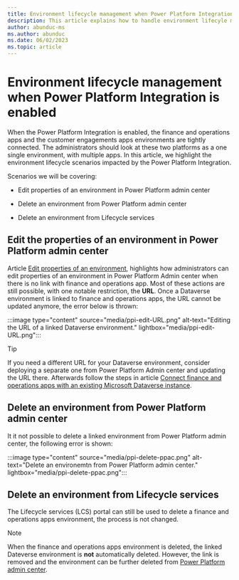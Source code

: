 ```yaml
---
title: Environment lifecycle management when Power Platform Integration is enabled
description: This article explains how to handle environment lifecyle management when finance and operations apps are integrated with Power Platform
author: abunduc-ms
ms.author: abunduc
ms.date: 06/02/2023
ms.topic: article
---
```


# Environment lifecycle management when Power Platform Integration is enabled

When the Power Platform Integration is enabled, the finance and operations apps  and the customer engagements apps environments are tightly connected. The administrators should look at these two platforms as a one single environment, with multiple apps. In this article, we highlight the environment lifecycle scenarios impacted by the Power Platform Integration.

Scenarios we will be covering:

- Edit properties of an environment in Power Platform admin center

- Delete an environment from Power Platform admin center

- Delete an environment from Lifecycle services

<!--

- Refresh of environments

- Point in time restore

-->

## Edit the properties of an environment in Power Platform admin center

Article [Edit properties of an environment](/power-platform/admin/edit-properties-environment), highlights how administrators can edit properties of an environment in Power Platform Admin center when there is no link with finance and operations app. Most of these actions are still possible, with one notable restriction, the **URL**. Once a Dataverse environment is linked to finance and operations apps, the URL cannot be updated anymore, the error below is thrown:

:::image type="content" source="media/ppi-edit-URL.png" alt-text="Editing the URL of a linked Dataverse environment." lightbox="media/ppi-edit-URL.png":::

> [!TIP]
> If you need a different URL for your Dataverse environment, consider deploying a  separate one from Power Platform Admin center and updating the URL there. Afterwards follow the steps in article [Connect finance and operations apps with an existing Microsoft Dataverse instance](environment-lifecycle-connect-finops-existing-dv.md).

## Delete an environment from Power Platform admin center

It it not possible to delete a linked environment from Power Platform admin center, the following error is shown:

:::image type="content" source="media/ppi-delete-ppac.png" alt-text="Delete an environemtn from Power Platform admin center." lightbox="media/ppi-delete-ppac.png":::

## Delete an environment from Lifecycle services

The Lifecycle services (LCS) portal can still be used to delete a finance and operations apps environment, the process is not changed.

> [!NOTE]
> When the finance and operations apps environment is deleted, the linked Dateverse environment is **not** automatically deleted. However, the link is removed and the environment can be further deleted from [Power Platform admin center](/power-platform/admin/delete-environment).
